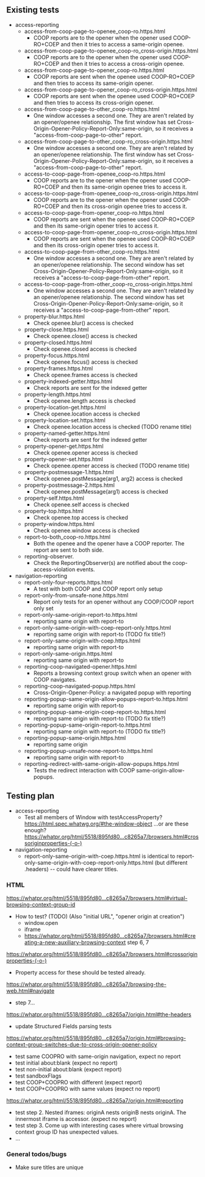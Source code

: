 ## Existing tests ##

- access-reporting
  - access-from-coop-page-to-openee_coop-ro.https.html
    - COOP reports are to the opener when the opener used COOP-RO+COEP and then it tries to access a same-origin openee.
  - access-from-coop-page-to-openee_coop-ro_cross-origin.https.html
    - COOP reports are to the opener when the opener used COOP-RO+COEP and then it
  tries to access a cross-origin openee.
  - access-from-coop-page-to-opener_coop-ro.https.html
    - COOP reports are sent when the openee used COOP-RO+COEP and then tries to access its same-origin opener.
  - access-from-coop-page-to-opener_coop-ro_cross-origin.https.html
    - COOP reports are sent when the openee used COOP-RO+COEP and then tries to access its cross-origin opener.
  - access-from-coop-page-to-other_coop-ro.https.html
    - One window accesses a second one. They are aren't related by an opener/openee relationship. The first window has set Cross-Origin-Opener-Policy-Report-Only:same-origin, so it receives a "access-from-coop-page-to-other" report.
  - access-from-coop-page-to-other_coop-ro_cross-origin.https.html
    - One window accesses a second one. They are aren't related by an opener/openee relationship. The first window has set Cross-Origin-Opener-Policy-Report-Only:same-origin, so it receives a "access-from-coop-page-to-other" report.
  - access-to-coop-page-from-openee_coop-ro.https.html
    - COOP reports are to the opener when the opener used COOP-RO+COEP and then its
  same-origin openee tries to access it.
  - access-to-coop-page-from-openee_coop-ro_cross-origin.https.html
    - COOP reports are to the opener when the opener used COOP-RO+COEP and then its
  cross-origin openee tries to access it.
  - access-to-coop-page-from-opener_coop-ro.https.html
    - COOP reports are sent when the openee used COOP-RO+COEP and then its
  same-origin opener tries to access it.
  - access-to-coop-page-from-opener_coop-ro_cross-origin.https.html
    - COOP reports are sent when the openee used COOP-RO+COEP and then its
  cross-origin opener tries to access it.
  - access-to-coop-page-from-other_coop-ro.https.html
    - One window accesses a second one. They are aren't related by an opener/openee relationship. The second window has set Cross-Origin-Opener-Policy-Report-Only:same-origin, so it receives a "access-to-coop-page-from-other" report.
  - access-to-coop-page-from-other_coop-ro_cross-origin.https.html
    - One window accesses a second one. They are aren't related by an opener/openee relationship. The second window has set Cross-Origin-Opener-Policy-Report-Only:same-origin, so it receives a "access-to-coop-page-from-other" report.
  - property-blur.https.html
    - Check openee.blur() access is checked
  - property-close.https.html
    - Check openee.close() access is checked
  - property-closed.https.html
    - Check openee.closed access is checked
  - property-focus.https.html
    - Check openee.focus() access is checked
  - property-frames.https.html
    - Check openee.frames access is checked
  - property-indexed-getter.https.html
    - Check reports are sent for the indexed getter
  - property-length.https.html
    - Check openee.length access is checked
  - property-location-get.https.html
    - Check openee.location access is checked
  - property-location-set.https.html
    - Check openee.location access is checked (TODO rename title)
  - property-named-getter.https.html
    - Check reports are sent for the indexed getter
  - property-opener-get.https.html
    - Check openee.opener access is checked
  - property-opener-set.https.html
    - Check openee.opener access is checked (TODO rename title)
  - property-postmessage-1.https.html
    - Check openee.postMessage(arg1, arg2) access is checked
  - property-postmessage-2.https.html
    - Check openee.postMessage(arg1) access is checked
  - property-self.https.html
    - Check openee.self access is checked
  - property-top.https.html
    - Check openee.top access is checked
  - property-window.https.html
    - Check openee.window access is checked
  - report-to-both_coop-ro.https.html
    - Both the openee and the opener have a COOP reporter. The report are sent to both side.
  - reporting-observer.
    - Check the ReportingObserver(s) are notified about the coop-access-violation events.
- navigation-reporting
  - report-only-four-reports.https.html
    - A test with both COOP and COOP report only setup
  - report-only-from-unsafe-none.https.html
    - Report only tests for an opener without any COOP/COOP report only set
  - report-only-same-origin-report-to.https.html
    - reporting same origin with report-to
  - report-only-same-origin-with-coep-report-only.https.html
    - reporting same origin with report-to (TODO fix title?)
  - report-only-same-origin-with-coep.https.html
    - reporting same origin with report-to
  - report-only-same-origin.https.html
    - reporting same origin with report-to
  - reporting-coop-navigated-opener.https.html
    - Reports a browsing context group switch when an opener with COOP navigates.
  - reporting-coop-navigated-popup.https.html
    - Cross-Origin-Opener-Policy: a navigated popup with reporting
  - reporting-popup-same-origin-allow-popups-report-to.https.html
    - reporting same origin with report-to
  - reporting-popup-same-origin-coep-report-to.https.html
    - reporting same origin with report-to (TODO fix title?)
  - reporting-popup-same-origin-report-to.https.html
    - reporting same origin with report-to (TODO fix title?)
  - reporting-popup-same-origin.https.html
    - reporting same origin
  - reporting-popup-unsafe-none-report-to.https.html
    - reporting same origin with report-to
  - reporting-redirect-with-same-origin-allow-popups.https.html
    - Tests the redirect interaction with COOP same-origin-allow-popups.

## Testing plan ##



- access-reporting
  - Test all members of Window with testAccessProperty? https://html.spec.whatwg.org/#the-window-object ...or are these enough? https://whatpr.org/html/5518/895fd80...c8265a7/browsers.html#crossoriginproperties-(-o-)
- navigation-reporting
  - report-only-same-origin-with-coep.https.html is identical to report-only-same-origin-with-coep-report-only.https.html (but different .headers) -- could have clearer titles.



### HTML ###

https://whatpr.org/html/5518/895fd80...c8265a7/browsers.html#virtual-browsing-context-group-id

- How to test? (TODO) (Also "initial URL", "opener origin at creation")
  - window.open
  - iframe
  - https://whatpr.org/html/5518/895fd80...c8265a7/browsers.html#creating-a-new-auxiliary-browsing-context step 6, 7

https://whatpr.org/html/5518/895fd80...c8265a7/browsers.html#crossoriginproperties-(-o-)
- Property access for these should be tested already.

https://whatpr.org/html/5518/895fd80...c8265a7/browsing-the-web.html#navigate

- step 7...

https://whatpr.org/html/5518/895fd80...c8265a7/origin.html#the-headers

- update Structured Fields parsing tests

https://whatpr.org/html/5518/895fd80...c8265a7/origin.html#browsing-context-group-switches-due-to-cross-origin-opener-policy

- test same COOPRO with same-origin navigation, expect no report
- test initial about:blank (expect no report)
- test non-initial about:blank (expect report)
- test sandboxFlags
- test COOP+COOPRO with different  (expect report)
- test COOP+COOPRO with same values (expect no report)

https://whatpr.org/html/5518/895fd80...c8265a7/origin.html#reporting

- test step 2. Nested iframes: originA nests originB nests originA. The innermost iframe is accessor. (expect no report)
- test step 3. Come up with interesting cases where virtual browsing context group ID has unexpected values.
- ...

### General todos/bugs ###

- Make sure titles are unique
